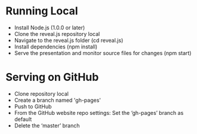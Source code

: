 # Running Local
+ Install Node.js (1.0.0 or later)
+ Clone the reveal.js repository local
+ Navigate to the reveal.js folder (cd reveal.js)
+ Install dependencies (npm install) 
+ Serve the presentation and monitor source files for changes (npm start)

# Serving on GitHub
+ Clone repository local
+ Create a branch named 'gh-pages'
+ Push to GitHub
+ From the GitHub website repo settings: Set the ‘gh-pages’ branch as default 
+ Delete the ‘master’ branch

